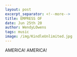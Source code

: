 ```yaml
---
layout: post
excerpt_separator: <!--more-->
title: EMPRESS OF
date: Jun 25th 20
author: WendyLOwens
tags: music
image: /img/KindleUnlimited.jpg
---
```

AMERICA! AMERICA!
